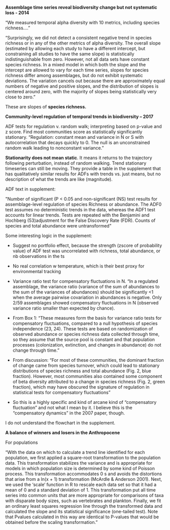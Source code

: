 __Assemblage time series reveal biodiversity change but not systematic loss - 2014__

“We measured temporal alpha diversity with 10 metrics, including species richness….”

“Surprisingly, we did not detect a consistent negative trend in species richness or in any of the other metrics of alpha diversity. The overall slope (estimated by allowing each study to have a different intercept, but constraining all studies to have the same slope) is statistically indistinguishable from zero. However, not all data sets have constant species richness. In a mixed model in which both the slope and the intercept are allowed to vary for each time series, slopes for species richness differ among assemblages, but do not exhibit systematic deviations. The variation cancels out because there are approximately equal numbers of negative and positive slopes, and the distribution of slopes is centered around zero, with the majority of slopes being statistically very close to zero.”

These are slopes of __species richness.__

__Community-level regulation of temporal trends in biodiversity – 2017__

ADF tests for regulation v. random walk; interpreting based on p-value and z score. Find most communities score as statistically significantly stationary. “Regulation: constant mean and variance in N or S with autocorrelation that decays quickly to 0. The null is an unconstrained random walk leading to nonconstant variance.”

__Stationarity does not mean static__. It means it returns to the trajectory following perturbation, instead of random walking. Trend stationary timeseries can still be moving. They provide a table in the supplement that has qualitatively similar results for ADFs with trends vs. just means, but no description of what the trends are like (magnitude). 

ADF text in supplement: 

"Number of significant (P < 0.05 and non-significant (NS) test results for assemblage-level regulation of species Richness or abundance. The ADF0 test assumes no deterministic trends in the data, whereas the ADF1 test accounts for linear trends. Tests are repeated with the Benjamini and Hochberg (53)adjustment for the False Discovery Rate (FDR). Counts of species and total abundance were untransformed" 

Some interesting logic in the supplement: 

* Suggest no portfolio effect, because the strength (zscore of probability value) of ADF test was uncorrelated with richness, total abundance, or nb observations in the ts
* No real correlation w temperature, which is their best proxy for environmental tracking
* Variance ratio test for compensatory fluctuations in N. “In a regulated assemblage, the variance ratio (variance of the sum of abundances to the sum of the variances of abundances) should be significantly <1 when the average pairwise covariation in abundances is negative. Only 2/59 assemblages showed compensatory fluctuations in N (observed variance ratio smaller than expected by chance). 

* From Box 1: “These measures form the basis for variance ratio tests for compensatory fluctuations, compared to a null hypothesis of species independence (23, 24). These tests are based on randomization of observed abundance or species richness data collected through time, so they assume that the source pool is constant and that population processes (colonization, extinction, and changes in abundance) do not change through time.”
* From discussion: “For most of these communities, the dominant fraction of change came from species turnover, which could lead to stationary distributions of species richness and total abundance (Fig. 2, blue fraction). However, most communities also contained some component of beta diversity attributed to a change in species richness (Fig. 2, green fraction), which may have obscured the signature of regulation in statistical tests for compensatory fluctuations”
* So this is a highly specific and kind of arcane kind of “compensatory fluctuation” and not what I mean by it. I believe this is the “compensatory dynamics” in the 2007 paper, though. 

I do not understand the flowchart in the supplement. 

__A balance of winners and losers in the Anthropocene__

For populations

“With the data on which to calculate a trend line identified for each population, we first applied a square-root transformation to the population data. This transformation stabilizes the variance and is appropriate for models in which population size is determined by some kind of Poisson process. This transformation accommodates 0 s and avoids the distortions that arise from a ln(x + 1) transformation (McArdle & Anderson 2001). Next, we used the ‘scale‘ function in R to rescale each data set so that it had a mean of 0 and a standard deviation of 1. This transformation put all time series into common units that are more appropriate for comparisons of taxa with disparate body sizes, such as vertebrates and plankton. Finally, we fit an ordinary least squares regression line through the transformed data and calculated the slope and its statistical significance (one-tailed test). Note that Pvalues calculated in this way are identical to P-values that would be obtained before the scaling transformation.”
